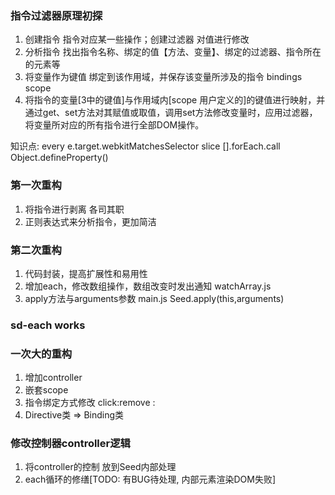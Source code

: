 ### 指令过滤器原理初探
1. 创建指令 指令对应某一些操作；创建过滤器 对值进行修改
2. 分析指令 找出指令名称、绑定的值【方法、变量】、绑定的过滤器、指令所在的元素等
3. 将变量作为键值 绑定到该作用域，并保存该变量所涉及的指令  bindings  scope
4. 将指令的变量[3中的键值]与作用域内[scope 用户定义的]的键值进行映射，并通过get、set方法对其赋值或取值，调用set方法修改变量时，应用过滤器，将变量所对应的所有指令进行全部DOM操作。

知识点: 
every  e.target.webkitMatchesSelector  slice  [].forEach.call  Object.defineProperty()


### 第一次重构
1. 将指令进行剥离 各司其职
2. 正则表达式来分析指令，更加简洁


### 第二次重构
1. 代码封装，提高扩展性和易用性 
2. 增加each，修改数组操作，数组改变时发出通知  watchArray.js
3. apply方法与arguments参数 main.js Seed.apply(this,arguments)

### sd-each works

### 一次大的重构
1. 增加controller
2. 嵌套scope
3. 指令绑定方式修改  click:remove  :
4. Directive类 => Binding类


### 修改控制器controller逻辑
1. 将controller的控制 放到Seed内部处理
2. each循环的修缮[TODO: 有BUG待处理, 内部元素渲染DOM失败]